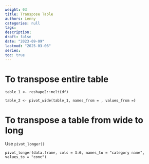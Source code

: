 ```yaml
---
weight: 03
title: Transpose Table
authors: Lenny
categories: null
tags: 
description: 
draft: false
date: "2023-09-09"
lastmod: "2025-03-06"
series:
toc: true
---
```


# To transpose entire table

```
table_1 <- reshape2::melt(df)

table_2 <- pivot_wide(table_1, names_from = , values_from =)
```

# To transpose a table from wide to long

Use `pivot_longer()`

```
pivot_longer(data.frame, cols = 3:6, names_to = "category name", values_to = "conc")
```



